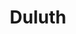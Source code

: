---
title: "Duluth"
hashtag: duluth
layout: hashtag
subdivision-of:
  - Minnesota
tags:
  - City
  - Minnesota
---
